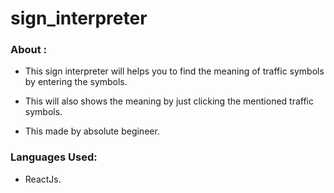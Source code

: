 # sign_interpreter

### About :

- This sign interpreter will helps you to find the meaning of traffic symbols by entering the symbols.

- This will also shows the meaning by just clicking the mentioned traffic symbols.

- This made by absolute begineer.

### Languages Used:

- ReactJs.
 
